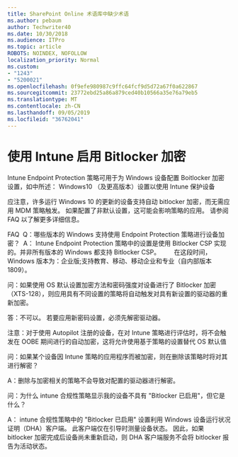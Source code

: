 ```yaml
---
title: SharePoint Online 术语库中缺少术语
ms.author: pebaum
author: Techwriter40
ms.date: 10/30/2018
ms.audience: ITPro
ms.topic: article
ROBOTS: NOINDEX, NOFOLLOW
localization_priority: Normal
ms.custom:
- "1243"
- "5200021"
ms.openlocfilehash: 0f9efe980987c9ffc64fcf9d5d72a67f0a622867
ms.sourcegitcommit: 23772ebd25a86a879ced40b10566a35e76a79eb5
ms.translationtype: MT
ms.contentlocale: zh-CN
ms.lasthandoff: 09/05/2019
ms.locfileid: "36762041"
---
```

# <a name="enabling-bitlocker-encryption-with-intune"></a>使用 Intune 启用 Bitlocker 加密

Intune Endpoint Protection 策略可用于为 Windows 设备配置 Boitlocker 加密设置，如中所述： Windows10 （及更高版本）设置以使用 Intune 保护设备

应注意，许多运行 Windows 10 的更新的设备支持自动 bitlocker 加密，而无需应用 MDM 策略触发。 如果配置了非默认设置，这可能会影响策略的应用。 请参阅 FAQ 以了解更多详细信息。


FAQ  Q：哪些版本的 Windows 支持使用 Endpoint Protection 策略进行设备加密？
 A： Intune Endpoint Protection 策略中的设置是使用 Bitlocker CSP 实现的。并非所有版本的 Windows 都支持 Bitlocker CSP。 
      在这段时间，Windows 版本为：企业版;支持教育、移动、移动企业和专业（自内部版本1809）。




问：如果使用 OS 默认设置加密方法和密码强度对设备进行了 Bitlocker 加密（XTS-128），则应用具有不同设置的策略将自动触发对具有新设置的驱动器的重新加密。

答：不可以。 若要应用新密码设置，必须先解密驱动器。

注意：对于使用 Autopilot 注册的设备，在对 Intune 策略进行评估时，将不会触发在 OOBE 期间进行的自动加密，这将允许使用基于策略的设置替代 OS 默认值




问：如果某个设备因 Intune 策略的应用程序而被加密，则在删除该策略时将对其进行解密？

A：删除与加密相关的策略不会导致对配置的驱动器进行解密。




问：为什么 intune 合规性策略显示我的设备不具有 "Bitlocker 已启用"，但它是什么？

A： intune 合规性策略中的 "Bitlocker 已启用" 设置利用 Windows 设备运行状况证明（DHA）客户端。 此客户端仅在引导时测量设备状态。 因此，如果 bitlocker 加密完成后设备尚未重新启动，则 DHA 客户端服务不会将 bitlocker 报告为活动状态。